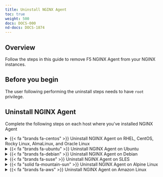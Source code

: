 ```yaml
---
title: Uninstall NGINX Agent
toc: true
weight: 500
docs: DOCS-000
nd-docs: DOCS-1874
---
```


## Overview

Follow the steps in this guide to remove F5 NGINX Agent from your NGINX instances.

## Before you begin

The user following performing the uninstall steps needs to have `root` privilege.

## Uninstall NGINX Agent

Complete the following steps on each host where you've installed NGINX Agent

<details>
<summary>{{< fa "brands fa-centos" >}} Uninstall NGINX Agent on RHEL, CentOS, Rocky Linux, AlmaLinux, and Oracle Linux</summary>

### Uninstall NGINX Agent on RHEL, CentOS, Rocky Linux, AlmaLinux, and Oracle Linux

{{< include "/agent/installation/uninstall/uninstall-rhel.md" >}}

</details>

<details>
<summary>{{< fa "brands fa-ubuntu" >}} Uninstall NGINX Agent on Ubuntu</summary>

### Uninstall NGINX Agent on Ubuntu

{{< include "/agent/installation/uninstall/uninstall-ubuntu.md" >}}

</details>

<details>
<summary>{{< fa "brands fa-debian" >}} Uninstall NGINX Agent on Debian</summary>

### Uninstall NGINX Agent on Debian

{{< include "/agent/installation/uninstall/uninstall-debian.md" >}}

</details>

<details>
<summary>{{< fa "brands fa-suse" >}} Uninstall NGINX Agent on SLES</summary>

### Uninstall NGINX Agent on SLES

{{< include "/agent/installation/uninstall/uninstall-sles.md" >}}

</details>

<details>
<summary>{{< fa "solid fa-mountain-sun" >}} Uninstall NGINX Agent on Alpine Linux</summary>

### Uninstall NGINX Agent on Alpine Linux

{{< include "/agent/installation/uninstall/uninstall-alpine.md" >}}

</details>

<details>
<summary>{{< fa "brands fa-aws" >}} Uninstall NGINX Agent on Amazon Linux</summary>

### Uninstall NGINX Agent on Amazon Linux

{{< include "/agent/installation/uninstall/uninstall-amazon-linux.md" >}}

</details>
